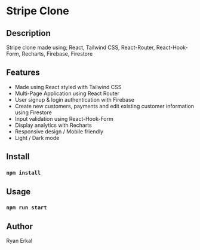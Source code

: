# Stripe Clone

## Description

Stripe clone made using; React, Tailwind CSS, React-Router, React-Hook-Form, Recharts, Firebase, Firestore

## Features

-   Made using React styled with Tailwind CSS
-   Multi-Page Application using React Router
-   User signup & login authentication with Firebase
-   Create new customers, payments and edit existing customer information using Firestore
-   Input validation using React-Hook-Form
-   Display analytics with Recharts
-   Responsive design / Mobile friendly
-   Light / Dark mode

## Install

### `npm install`

## Usage

### `npm run start`

## Author

Ryan Erkal
